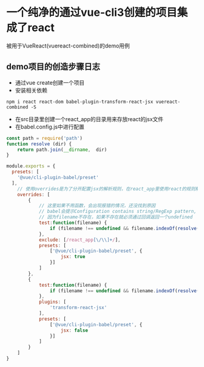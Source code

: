 # 一个纯净的通过vue-cli3创建的项目集成了react  
被用于VueReact(vuereact-combined)的demo用例  

## demo项目的创造步骤日志  
+ 通过vue create创建一个项目  
+ 安装相关依赖  
````  
npm i react react-dom babel-plugin-transform-react-jsx vuereact-combined -S
````  
+ 在src目录里创建一个react_app的目录用来存放react的jsx文件  
+ 在babel.config.js中进行配置
````jsx harmony  
const path = require('path')
function resolve (dir) {
    return path.join(__dirname,  dir)
}

module.exports = {
  presets: [
    '@vue/cli-plugin-babel/preset'
  ],
    // 使用overrides是为了分开配置jsx的解析规则，在react_app里使用react的规则解析，其他使用vue的规则
    overrides: [
        {
            // 这里如果不用函数，会出现报错的情况，还没找到原因
            // babel会提示Configuration contains string/RegExp pattern, but no filename was passed to Babel
            // 因为filename不存在，如果不存在就必须通过回调返回一个undefined
            test:function(filename) {
                if (filename !== undefined && filename.indexOf(resolve('src')) === 0) return filename
            },
            exclude: [/react_app[\/\\]+/],
            presets: [
                ['@vue/cli-plugin-babel/preset', {
                    jsx: true
                }]
            ]
        },
        {
            test:function(filename) {
                if (filename !== undefined && filename.indexOf(resolve('src/react_app')) === 0) return filename
            },
            plugins: [
                'transform-react-jsx'
            ],
            presets: [
                ['@vue/cli-plugin-babel/preset', {
                    jsx: false
                }]
            ]
        }
    ]
}

````  
